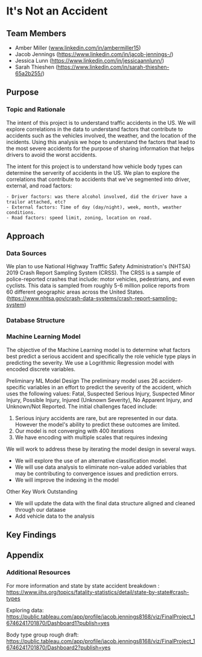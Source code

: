# It's Not an Accident

## Team Members
* Amber Miller (www.linkedin.com/in/ambermiller15)
* Jacob Jennings (https://www.linkedin.com/in/jacob-jennings-/)
* Jessica Lunn (https://www.linkedin.com/in/jessicaannlunn/)
* Sarah Thieshen (https://www.linkedin.com/in/sarah-thieshen-65a2b255/)

## Purpose
### Topic and Rationale
The intent of this project is to understand traffic accidents in the US.  We will explore correlations in the data to understand factors that contribute to accidents such as the vehicles involved, the weather, and the location of the incidents. Using this analysis we hope to understand the factors that lead to the most severe accidents for the purpose of sharing information that helps drivers to avoid the worst accidents. 

The intent for this project is to understand how vehicle body types can determine the serverity of accidents in the US. We plan to explore the correlations that contribute to accidents that we've segmented into driver, external, and road factors:

    - Driver factors: was there alcohol involved, did the driver have a trailor attached, etc?
    - External factors: Time of day (day/night), week, month, weather conditions.
    - Road factors: speed limit, zoning, location on road. 
 
## Approach
### Data Sources
We plan to use National Highway Trafffic Safety Administration's (NHTSA) 2019 Crash Report Sampling System (CRSS). The CRSS is a sample of police-reported crashes that include: motor vehicles, pedestrians, and even cyclists. This data is sampled from roughly 5-6 million police reports from 60 different geographic areas across the United States. (https://www.nhtsa.gov/crash-data-systems/crash-report-sampling-system)


### Database Structure



### Machine Learning Model
The objective of the Machine Learning model is to determine what factors best predict a serious accident and specifically the role vehicle type plays in predicting the severity. We use a Logrithmic Regression model with encoded discrete variables.  

Preliminary ML Model Design
The preliminary model uses 26 accident-specific variables in an effort to predict the severity of the accident, which uses the following values: Fatal, Suspected Serious Injury, Suspected Minor Injury, Possible Injury, Injured (Unknown Severity), No Apparent Injury, and Unknown/Not Reported. The initial challenges faced include:
1. Serious injury accidents are rare, but are represented in our data. However the model's ability to predict these outcomes are limited.
2. Our model is not converging with 400 iterations 
3. We have encoding with multiple scales that requires indexing

We will work to address these by iterating the model design in several ways.
- We will explore the use of an alternative classification model.
- We will use data analysis to eliminate non-value added variables that may be contributing to convergence issues and prediction errors.
- We will improve the indexing in the model

Other Key Work Outstanding
- We will update the data with the final data structure aligned and cleaned through our dataase
- Add vehicle data to the analysis


## Key Findings



## Appendix
### Additional Resources
For more information and state by state accident breakdown : https://www.iihs.org/topics/fatality-statistics/detail/state-by-state#crash-types

Exploring data: https://public.tableau.com/app/profile/jacob.jennings8168/viz/FinalProject_16746241701870/Dashboard1?publish=yes

Body type group rough draft: https://public.tableau.com/app/profile/jacob.jennings8168/viz/FinalProject_16746241701870/Dashboard2?publish=yes
